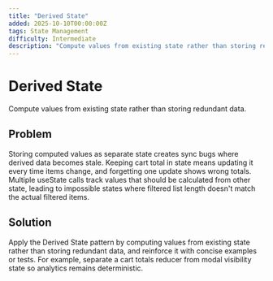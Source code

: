 ```yaml
---
title: "Derived State"
added: 2025-10-10T00:00:00Z
tags: State Management
difficulty: Intermediate
description: "Compute values from existing state rather than storing redundant data."
---
```

# Derived State

Compute values from existing state rather than storing redundant data.

## Problem

Storing computed values as separate state creates sync bugs where derived data becomes stale. Keeping cart total in state means updating it every time items change, and forgetting one update shows wrong totals. Multiple useState calls track values that should be calculated from other state, leading to impossible states where filtered list length doesn't match the actual filtered items.

## Solution

Apply the Derived State pattern by computing values from existing state rather than storing redundant data, and reinforce it with concise examples or tests. For example, separate a cart totals reducer from modal visibility state so analytics remains deterministic.

